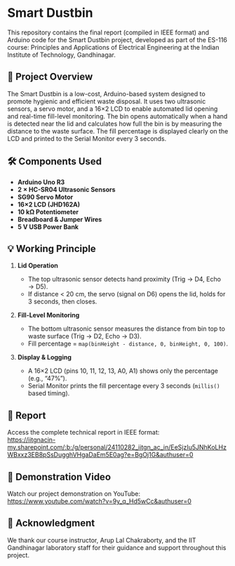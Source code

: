 # Smart Dustbin

This repository contains the final report (compiled in IEEE format) and Arduino code for the Smart Dustbin project, developed as part of the ES-116 course: Principles and Applications of Electrical Engineering at the Indian Institute of Technology, Gandhinagar.

## 🚀 Project Overview

The Smart Dustbin is a low-cost, Arduino-based system designed to promote hygienic and efficient waste disposal. It uses two ultrasonic sensors, a servo motor, and a 16×2 LCD to enable automated lid opening and real-time fill-level monitoring. The bin opens automatically when a hand is detected near the lid and calculates how full the bin is by measuring the distance to the waste surface. The fill percentage is displayed clearly on the LCD and printed to the Serial Monitor every 3 seconds.

## 🛠️ Components Used

- **Arduino Uno R3**  
- **2 × HC-SR04 Ultrasonic Sensors**  
- **SG90 Servo Motor**  
- **16×2 LCD (JHD162A)**  
- **10 kΩ Potentiometer**  
- **Breadboard & Jumper Wires**  
- **5 V USB Power Bank**  

## 💡 Working Principle

1. **Lid Operation**  
   - The top ultrasonic sensor detects hand proximity (Trig → D4, Echo → D5).  
   - If distance < 20 cm, the servo (signal on D6) opens the lid, holds for 3 seconds, then closes.

2. **Fill-Level Monitoring**  
   - The bottom ultrasonic sensor measures the distance from bin top to waste surface (Trig → D2, Echo → D3).  
   - Fill percentage = `map(binHeight - distance, 0, binHeight, 0, 100)`.  

3. **Display & Logging**  
   - A 16×2 LCD (pins 10, 11, 12, 13, A0, A1) shows only the percentage (e.g., “47%”).  
   - Serial Monitor prints the fill percentage every 3 seconds (`millis()` based timing).

## 📄 Report

Access the complete technical report in IEEE format:  
https://iitgnacin-my.sharepoint.com/:b:/g/personal/24110282_iitgn_ac_in/EeSjzIu5JNhKoLHzWBxxz3EB8pSsDugghVHgaDaEm5E0ag?e=BgOj1G&authuser=0

## 🎥 Demonstration Video

Watch our project demonstration on YouTube:  
https://www.youtube.com/watch?v=9y_q_Hd5wCc&authuser=0
## 👏 Acknowledgment

We thank our course instructor, Arup Lal Chakraborty, and the IIT Gandhinagar laboratory staff for their guidance and support throughout this project.

